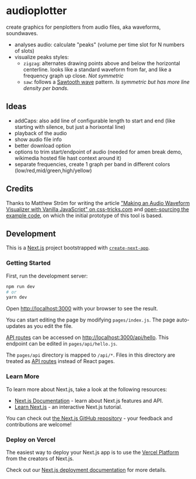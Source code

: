 # audioplotter

create graphics for penplotters from audio files, aka waveforms, soundwaves.

- analyses audio: calculate "peaks" (volume per time slot for N numbers of slots)
- visualize peaks styles:
  - `zigzag`: alternates drawing points above and below the horizontal centerline.
    looks like a standard waveform from far, and like a frequency graph up close.
    _Not symmetric_
  - `saw`: follows a [Sawtooth wave](https://en.wikipedia.org/wiki/Sawtooth_wave) pattern.
    _Is symmetric but has more line density per bands._

## Ideas

- addCaps: also add line of configurable length to start and end (like starting with silence, but just a horixontal line)
- playback of the audio
- show audio file info
- better download option
- options to trim start/endpoint of audio (needed for amen break demo, wikimedia hosted file hast context around it)
- separate frequencies, create 1 graph per band in different colors (low/red,mid/green,high/yellow)

## Credits

Thanks to Matthew Ström for writing the article ["Making an Audio Waveform Visualizer with Vanilla JavaScript" on css-tricks.com](https://css-tricks.com/making-an-audio-waveform-visualizer-with-vanilla-javascript/) and [open-sourcing the example code](https://codepen.io/matthewstrom/pen/mddOWWg), on which the initial prototype of this tool is based.

## Development

This is a [Next.js](https://nextjs.org/) project bootstrapped with [`create-next-app`](https://github.com/vercel/next.js/tree/canary/packages/create-next-app).

### Getting Started

First, run the development server:

```bash
npm run dev
# or
yarn dev
```

Open [http://localhost:3000](http://localhost:3000) with your browser to see the result.

You can start editing the page by modifying `pages/index.js`. The page auto-updates as you edit the file.

[API routes](https://nextjs.org/docs/api-routes/introduction) can be accessed on [http://localhost:3000/api/hello](http://localhost:3000/api/hello). This endpoint can be edited in `pages/api/hello.js`.

The `pages/api` directory is mapped to `/api/*`. Files in this directory are treated as [API routes](https://nextjs.org/docs/api-routes/introduction) instead of React pages.

### Learn More

To learn more about Next.js, take a look at the following resources:

- [Next.js Documentation](https://nextjs.org/docs) - learn about Next.js features and API.
- [Learn Next.js](https://nextjs.org/learn) - an interactive Next.js tutorial.

You can check out [the Next.js GitHub repository](https://github.com/vercel/next.js/) - your feedback and contributions are welcome!

### Deploy on Vercel

The easiest way to deploy your Next.js app is to use the [Vercel Platform](https://vercel.com/new?utm_medium=default-template&filter=next.js&utm_source=create-next-app&utm_campaign=create-next-app-readme) from the creators of Next.js.

Check out our [Next.js deployment documentation](https://nextjs.org/docs/deployment) for more details.
